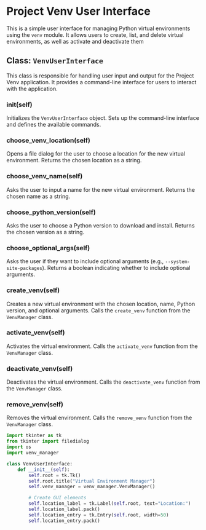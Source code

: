 # Project Venv User Interface

This is a simple user interface for managing Python virtual environments using the `venv` module.
It allows users to create, list, and delete virtual environments, as well as activate and deactivate them

## Class: `VenvUserInterface`

This class is responsible for handling user input and output for the Project Venv application.
It provides a command-line interface for users to interact with the application.

### __init__(self)

Initializes the `VenvUserInterface` object.
Sets up the command-line interface and defines the available commands.

### choose_venv_location(self)

Opens a file dialog for the user to choose a location for the new virtual environment.
Returns the chosen location as a string.

### choose_venv_name(self)

Asks the user to input a name for the new virtual environment.
Returns the chosen name as a string.

### choose_python_version(self)

Asks the user to choose a Python version to download and install.
Returns the chosen version as a string.

### choose_optional_args(self)

Asks the user if they want to include optional arguments (e.g., `--system-site-packages`).
Returns a boolean indicating whether to include optional arguments.

### create_venv(self)

Creates a new virtual environment with the chosen location, name, Python version, and optional arguments.
Calls the `create_venv` function from the `VenvManager` class.

### activate_venv(self)

Activates the virtual environment.
Calls the `activate_venv` function from the `VenvManager` class.

### deactivate_venv(self)

Deactivates the virtual environment.
Calls the `deactivate_venv` function from the `VenvManager` class.

### remove_venv(self)

Removes the virtual environment.
Calls the `remove_venv` function from the `VenvManager` class.

```python
import tkinter as tk
from tkinter import filedialog
import os
import venv_manager

class VenvUserInterface:
    def __init__(self):
        self.root = tk.Tk()
        self.root.title("Virtual Environment Manager")
        self.venv_manager = venv_manager.VenvManager()

        # Create GUI elements
        self.location_label = tk.Label(self.root, text="Location:")
        self.location_label.pack()
        self.location_entry = tk.Entry(self.root, width=50)
        self.location_entry.pack()
